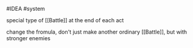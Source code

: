 #IDEA 
#system 

special type of [[Battle]] at the end of each act

change the fromula, don't just make another ordinary [[Battle]], but with stronger enemies